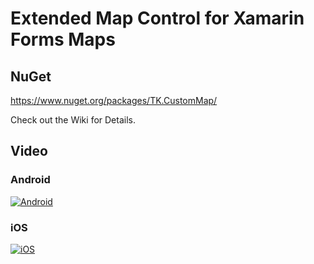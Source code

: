 # Extended Map Control for Xamarin Forms Maps

## NuGet

https://www.nuget.org/packages/TK.CustomMap/

Check out the Wiki for Details.

## Video

### Android

[![Android](http://i.imgur.com/HDrntbk.png)](https://youtu.be/tmIxX3LVSic "Android")

### iOS

[![iOS](http://i.imgur.com/q8uuh7q.png)](https://youtu.be/yJoCVe7t7e4 "iOS")

